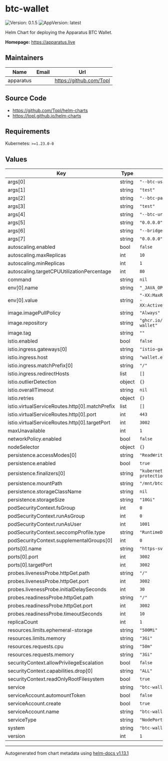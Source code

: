 # btc-wallet

![Version: 0.1.5](https://img.shields.io/badge/Version-0.1.5-informational?style=flat-square) ![AppVersion: latest](https://img.shields.io/badge/AppVersion-latest-informational?style=flat-square)

Helm Chart for deploying the Apparatus BTC Wallet.

**Homepage:** <https://apparatus.live>

## Maintainers

| Name | Email | Url |
| ---- | ------ | --- |
| apparatus |  | <https://github.com/Topl> |

## Source Code

* <https://github.com/Topl/helm-charts>
* <https://topl.github.io/helm-charts>

## Requirements

Kubernetes: `>=1.23.0-0`

## Values

| Key | Type | Default | Description |
|-----|------|---------|-------------|
| args[0] | string | `"--btc-user"` |  |
| args[1] | string | `"test"` |  |
| args[2] | string | `"--btc-password"` |  |
| args[3] | string | `"test"` |  |
| args[4] | string | `"--btc-url"` |  |
| args[5] | string | `"0.0.0.0"` |  |
| args[6] | string | `"--bridge-host"` |  |
| args[7] | string | `"0.0.0.0"` |  |
| autoscaling.enabled | bool | `false` |  |
| autoscaling.maxReplicas | int | `10` |  |
| autoscaling.minReplicas | int | `1` |  |
| autoscaling.targetCPUUtilizationPercentage | int | `80` |  |
| command | string | `nil` |  |
| env[0].name | string | `"_JAVA_OPTIONS"` |  |
| env[0].value | string | `"-XX:MaxRAMPercentage=70.0 -XX:ActiveProcessorCount=4"` |  |
| image.imagePullPolicy | string | `"Always"` |  |
| image.repository | string | `"ghcr.io/topl/demo-btc-wallet"` |  |
| image.tag | string | `""` |  |
| istio.enabled | bool | `false` |  |
| istio.ingress.gateways[0] | string | `"istio-gateways/gateway"` |  |
| istio.ingress.host | string | `"wallet.example.com"` |  |
| istio.ingress.matchPrefix[0] | string | `"/"` |  |
| istio.ingress.redirectHosts | list | `[]` |  |
| istio.outlierDetection | object | `{}` |  |
| istio.overallTimeout | string | `nil` |  |
| istio.retries | object | `{}` |  |
| istio.virtualServiceRoutes.http[0].matchPrefix | list | `[]` |  |
| istio.virtualServiceRoutes.http[0].port | int | `443` |  |
| istio.virtualServiceRoutes.http[0].targetPort | int | `3002` |  |
| maxUnavailable | int | `1` |  |
| networkPolicy.enabled | bool | `false` |  |
| nodeSelector | object | `{}` |  |
| persistence.accessModes[0] | string | `"ReadWriteOnce"` |  |
| persistence.enabled | bool | `true` |  |
| persistence.finalizers[0] | string | `"kubernetes.io/pvc-protection"` |  |
| persistence.mountPath | string | `"/mnt/btc-wallet/"` |  |
| persistence.storageClassName | string | `nil` |  |
| persistence.storageSize | string | `"10Gi"` |  |
| podSecurityContext.fsGroup | int | `0` |  |
| podSecurityContext.runAsGroup | int | `0` |  |
| podSecurityContext.runAsUser | int | `1001` |  |
| podSecurityContext.seccompProfile.type | string | `"RuntimeDefault"` |  |
| podSecurityContext.supplementalGroups[0] | int | `0` |  |
| ports[0].name | string | `"https-svc"` |  |
| ports[0].port | int | `3002` |  |
| ports[0].targetPort | int | `3002` |  |
| probes.livenessProbe.httpGet.path | string | `"/"` |  |
| probes.livenessProbe.httpGet.port | int | `3002` |  |
| probes.livenessProbe.initialDelaySeconds | int | `30` |  |
| probes.readinessProbe.httpGet.path | string | `"/"` |  |
| probes.readinessProbe.httpGet.port | int | `3002` |  |
| probes.readinessProbe.timeoutSeconds | int | `10` |  |
| replicaCount | int | `1` |  |
| resources.limits.ephemeral-storage | string | `"500Mi"` |  |
| resources.limits.memory | string | `"3Gi"` |  |
| resources.requests.cpu | string | `"50m"` |  |
| resources.requests.memory | string | `"3Gi"` |  |
| securityContext.allowPrivilegeEscalation | bool | `false` |  |
| securityContext.capabilities.drop[0] | string | `"ALL"` |  |
| securityContext.readOnlyRootFilesystem | bool | `true` |  |
| service | string | `"btc-wallet"` |  |
| serviceAccount.automountToken | bool | `false` |  |
| serviceAccount.create | bool | `true` |  |
| serviceAccount.name | string | `"btc-wallet"` |  |
| serviceType | string | `"NodePort"` |  |
| system | string | `"btc-wallet"` |  |
| version | int | `1` |  |

----------------------------------------------
Autogenerated from chart metadata using [helm-docs v1.13.1](https://github.com/norwoodj/helm-docs/releases/v1.13.1)
